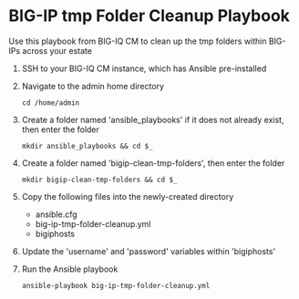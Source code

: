 # BIG-IP tmp Folder Cleanup Playbook

Use this playbook from BIG-IQ CM to clean up the tmp folders within BIG-IPs across your estate

1. SSH to your BIG-IQ CM instance, which has Ansible pre-installed
2. Navigate to the admin home directory

    `cd /home/admin`
3. Create a folder named 'ansible_playbooks' if it does not already exist, then enter the folder

    `mkdir ansible_playbooks && cd $_`
4. Create a folder named 'bigip-clean-tmp-folders', then enter the folder

    `mkdir bigip-clean-tmp-folders && cd $_`
5. Copy the following files into the newly-created directory

    - ansible.cfg
    - big-ip-tmp-folder-cleanup.yml
    - bigiphosts
6. Update the 'username' and 'password' variables within 'bigiphosts'

7. Run the Ansible playbook

    `ansible-playbook big-ip-tmp-folder-cleanup.yml`